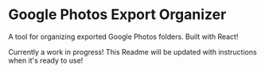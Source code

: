 # Google Photos Export Organizer

A tool for organizing exported Google Photos folders. Built with React!

Currently a work in progress! This Readme will be updated with instructions when it's ready to use!
